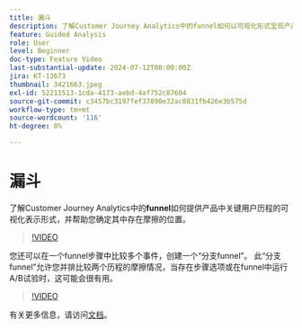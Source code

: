 ```yaml
---
title: 漏斗
description: 了解Customer Journey Analytics中的funnel如何以可视化形式呈现产品中的关键用户历程，并帮助您确定其中存在的摩擦因素。
feature: Guided Analysis
role: User
level: Beginner
doc-type: Feature Video
last-substantial-update: 2024-07-12T00:00:00Z
jira: KT-13673
thumbnail: 3421663.jpeg
exl-id: 52211513-1cda-4173-aebd-4af752c87604
source-git-commit: c3457bc3197fef37890e32ac8831fb426e3b575d
workflow-type: tm+mt
source-wordcount: '116'
ht-degree: 8%

---
```


# 漏斗

了解Customer Journey Analytics中的&#x200B;**funnel**&#x200B;如何提供产品中关键用户历程的可视化表示形式，并帮助您确定其中存在摩擦的位置。

>[!VIDEO](https://video.tv.adobe.com/v/3421663/?learn=on)

您还可以在一个funnel步骤中比较多个事件，创建一个“分支funnel”。 此“分支funnel”允许您并排比较两个历程的摩擦情况，当存在步骤选项或在funnel中运行A/B试验时，这可能会很有用。

>[!VIDEO](https://video.tv.adobe.com/v/3431113/?learn=on)

有关更多信息，请访问[文档](https://experienceleague.adobe.com/zh-hans/docs/analytics-platform/using/guided-analysis/funnel/friction)。

